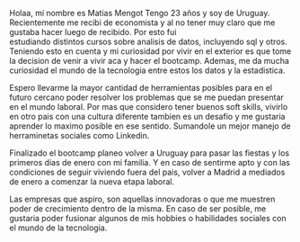 
Holaa, mi nombre es Matias Mengot
Tengo 23 años y soy de Uruguay. Recientemente me recibi de economista y al no tener muy claro que me gustaba hacer luego de recibido. Por esto fui  
estudiando distintos cursos sobre analisis de datos, incluyendo sql y otros. Teniendo esto en cuenta y mi curiosidad por vivir en el exterior es que 
tome la decision de venir a vivir aca y hacer el bootcamp.
Ademas, me da mucha curiosidad el mundo de la tecnologia entre estos los datos y la estadistica.
 

Espero llevarme la mayor cantidad de herramientas posibles para en el futuro cercano poder resolver los problemas que se me puedan presentar en el mundo laboral.
Por mas que considero tener buenos soft skills, vivirlo en otro pais con una cultura diferente tambien es un desafio y me gustaria aprender lo maximo posible en ese sentido.
Sumandole un mejor manejo de herraminetas sociales como Linkedin.

Finalizado el bootcamp planeo volver a Uruguay para pasar las fiestas y los primeros dias de enero con mi familia. Y en caso de sentirme apto y con las condiciones de seguir viviendo fuera del pais, volver a Madrid a mediados de enero a comenzar la nueva etapa laboral.

Las empresas que aspiro, son aquellas innovadoras o que me muestren poder de crecimiento dentro de la misma. En caso de ser posible, me gustaria poder fusionar algunos de mis hobbies o habilidades sociales con el mundo de la tecnologia.


